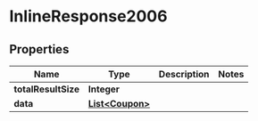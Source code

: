

# InlineResponse2006

## Properties

Name | Type | Description | Notes
------------ | ------------- | ------------- | -------------
**totalResultSize** | **Integer** |  | 
**data** | [**List&lt;Coupon&gt;**](Coupon.md) |  | 



